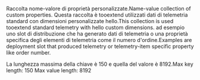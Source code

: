 <span data-ttu-id="a5dfe-101">Raccolta nome-valore di proprietà personalizzate.</span><span class="sxs-lookup"><span data-stu-id="a5dfe-101">Name-value collection of custom properties.</span></span> <span data-ttu-id="a5dfe-102">Questa raccolta è tooextend utilizzati dati di telemetria standard con dimensioni personalizzate hello.</span><span class="sxs-lookup"><span data-stu-id="a5dfe-102">This collection is used tooextend standard telemetry with hello custom dimensions.</span></span> <span data-ttu-id="a5dfe-103">ad esempio uno slot di distribuzione che ha generato dati di telemetria o una proprietà specifica degli elementi di telemetria come il numero d'ordine.</span><span class="sxs-lookup"><span data-stu-id="a5dfe-103">Examples are deployment slot that produced telemetry or telemetry-item specific property like order number.</span></span> 

<span data-ttu-id="a5dfe-104">La lunghezza massima della chiave è 150 e quella del valore è 8192.</span><span class="sxs-lookup"><span data-stu-id="a5dfe-104">Max key length: 150 Max value length: 8192</span></span>
